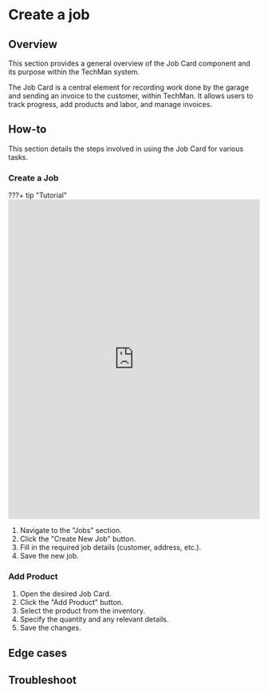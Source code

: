 # Create a job

## Overview

This section provides a general overview of the Job Card component and its purpose within the TechMan system.

The Job Card is a central element for recording work done by the garage and sending an invoice to the customer, within TechMan. It allows users to track progress, add products and labor, and manage invoices.

## How-to

This section details the steps involved in using the Job Card for various tasks.

### Create a Job
???+ tip "Tutorial"
    <iframe src="https://scribehow.com/embed/Creating_a_New_Job_Entry__2icJ1Qz0QU6FZF623sJwvQ?as=video" width="100%" height="640" allowfullscreen frameborder="0"></iframe>

1.  Navigate to the "Jobs" section.
2.  Click the "Create New Job" button.
3.  Fill in the required job details (customer, address, etc.).
4.  Save the new job.


### Add Product

1.  Open the desired Job Card.
2.  Click the "Add Product" button.
3.  Select the product from the inventory.
4.  Specify the quantity and any relevant details.
5.  Save the changes.

## Edge cases

## Troubleshoot

